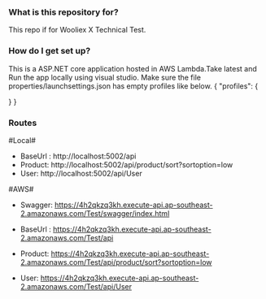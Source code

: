 ### What is this repository for? ###
This repo if for Wooliex X Technical Test.

### How do I get set up? ###
This is a ASP.NET core application hosted in AWS Lambda.Take latest and Run the app locally using visual studio.
Make sure the file properties/launchsettings.json has empty profiles like below.
{
  "profiles": {
    
  }
}


### Routes ###
#Local#
* BaseUrl : http://localhost:5002/api
* Product: http://localhost:5002/api/product/sort?sortoption=low
* User: http://localhost:5002/api/User

#AWS#
* Swagger: https://4h2qkzq3kh.execute-api.ap-southeast-2.amazonaws.com/Test/swagger/index.html

* BaseUrl : https://4h2qkzq3kh.execute-api.ap-southeast-2.amazonaws.com/Test/api
* Product: https://4h2qkzq3kh.execute-api.ap-southeast-2.amazonaws.com/Test/api/product/sort?sortoption=low
* User: https://4h2qkzq3kh.execute-api.ap-southeast-2.amazonaws.com/Test/api/User
